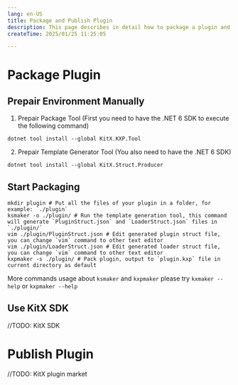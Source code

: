 ```yaml
---
lang: en-US
title: Package and Publish Plugin
description: This page describes in detail how to package a plugin and publish the plugin to the KitX plugin market
createTime: 2025/01/25 11:25:05

---
```


# Package Plugin

## Prepair Environment Manually

1. Prepair Package Tool (First you need to have the .NET 6 SDK to execute the following command)
```SHELL
dotnet tool install --global KitX.KXP.Tool
```

2. Prepair Template Generator Tool (You also need to have the .NET 6 SDK)
```SHELL
dotnet tool install --global KitX.Struct.Producer
```

## Start Packaging

```SHELL
mkdir plugin # Put all the files of your plugin in a folder, for example: `./plugin`
ksmaker -o ./plugin/ # Run the template generation tool, this command will generate `PluginStruct.json` and `LoaderStruct.json` files in `./plugin/`
vim ./plugin/PluginStruct.json # Edit generated plugin struct file, you can change `vim` command to other text editor
vim ./plugin/LoaderStruct.json # Edit generated loader struct file, you can change `vim` command to other text editor
kxpmaker -s ./plugin/ # Pack plugin, output to `plugin.kxp` file in current directory as default
```

More commands usage about `ksmaker` and `kxpmaker` please try `kxmaker --help` or `kxpmaker --help`

## Use KitX SDK

//TODO: KitX SDK

# Publish Plugin

//TODO: KitX plugin market
